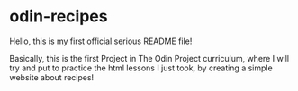 # odin-recipes
Hello, this is my first official serious README file!

Basically, this is the first Project in The Odin Project curriculum,
where I will try and put to practice the html lessons I just took,
by creating a simple website about recipes!
